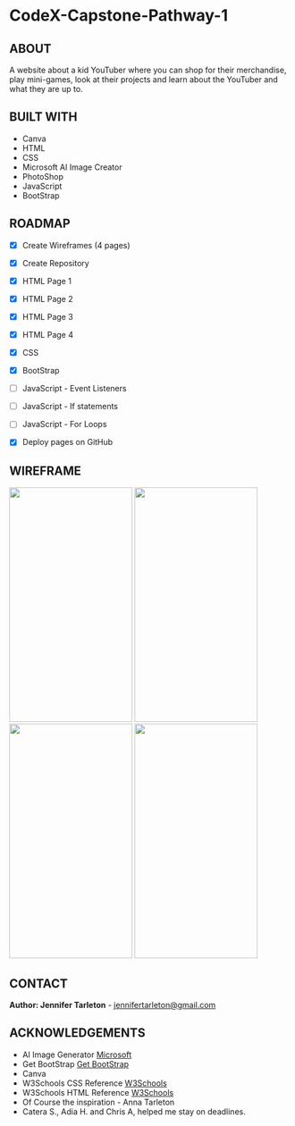 # CodeX-Capstone-Pathway-1
## ABOUT

  A website about a kid YouTuber where you can shop for their merchandise, play mini-games, look at their projects and learn about the YouTuber and what they are up to. 
  
  
## BUILT WITH

* Canva
* HTML
* CSS
* Microsoft AI Image Creator
* PhotoShop
* JavaScript
* BootStrap


## ROADMAP

* [x] Create Wireframes (4 pages)
* [x] Create Repository
* [x] HTML Page 1
* [x] HTML Page 2
* [x] HTML Page 3
* [x] HTML Page 4
* [x] CSS
* [x] BootStrap
* [ ] JavaScript - Event Listeners
* [ ] JavaScript - If statements
* [ ] JavaScript - For Loops
* [x] Deploy pages on GitHub


## WIREFRAME

<img src="https://github.com/JenniferT9462/CodeX-Capstone-Pathway-1/assets/63979357/5327a360-5b38-400b-b15d-2ca8a4f6c38d" height="420" width="220">

<img src="https://github.com/JenniferT9462/CodeX-Capstone-Pathway-1/assets/63979357/6d489034-b274-4afd-a042-bf68b288daa4" height="420" width="220">
<img src="https://github.com/JenniferT9462/CodeX-Capstone-Pathway-1/assets/63979357/7f15decd-fe2e-4eb9-a52f-9f3bac76ebc2" height="420" width="220">
<img src="https://github.com/JenniferT9462/CodeX-Capstone-Pathway-1/assets/63979357/371c715e-9623-44d9-8d94-d464e53f97f6" height="420" width="220">



## CONTACT

**Author: Jennifer Tarleton** - jennifertarleton@gmail.com

## ACKNOWLEDGEMENTS

* AI Image Generator [Microsoft](https://designer.microsoft.com/image-creator)
* Get BootStrap [Get BootStrap](https://getbootstrap.com/docs/5.3/getting-started/introduction/)
* Canva
* W3Schools CSS Reference [W3Schools](https://www.w3schools.com/cssref/index.php)
* W3Schools HTML Reference [W3Schools](https://www.w3schools.com/tags/default.asp)
* Of Course the inspiration - Anna Tarleton
* Catera S., Adia H. and Chris A, helped me stay on deadlines.

